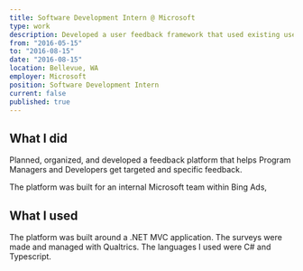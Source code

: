 ```yaml
---
title: Software Development Intern @ Microsoft
type: work
description: Developed a user feedback framework that used existing user telemetry data, built on an existing ASP.NET application. 
from: "2016-05-15"
to: "2016-08-15"
date: "2016-08-15"
location: Bellevue, WA
employer: Microsoft
position: Software Development Intern
current: false
published: true
---
```


## What I did

Planned, organized, and developed a feedback platform that helps Program Managers and Developers get targeted and specific feedback.

The platform was built for an internal Microsoft team within Bing Ads,

## What I used

The platform was built around a .NET MVC application. The surveys were made and managed with Qualtrics. The languages I used were C# and Typescript.